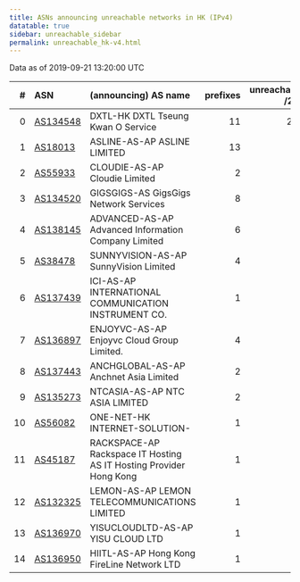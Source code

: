 ```yaml
---
title: ASNs announcing unreachable networks in HK (IPv4)
datatable: true
sidebar: unreachable_sidebar
permalink: unreachable_hk-v4.html
---
```


Data as of 2019-09-21 13:20:00 UTC


<div class="datatable-begin"></div>

|   # | ASN                                      | (announcing) AS name                                               |   prefixes |   unreachable /24s |
|----:|:-----------------------------------------|:-------------------------------------------------------------------|-----------:|-------------------:|
|   0 | [AS134548](unreachable_AS134548-v4.html) | DXTL-HK DXTL Tseung Kwan O Service                                 |         11 |                200 |
|   1 | [AS18013](unreachable_AS18013-v4.html)   | ASLINE-AS-AP ASLINE LIMITED                                        |         13 |                 52 |
|   2 | [AS55933](unreachable_AS55933-v4.html)   | CLOUDIE-AS-AP Cloudie Limited                                      |          2 |                 32 |
|   3 | [AS134520](unreachable_AS134520-v4.html) | GIGSGIGS-AS GigsGigs Network Services                              |          8 |                 10 |
|   4 | [AS138145](unreachable_AS138145-v4.html) | ADVANCED-AS-AP Advanced Information Company Limited                |          6 |                  6 |
|   5 | [AS38478](unreachable_AS38478-v4.html)   | SUNNYVISION-AS-AP SunnyVision Limited                              |          4 |                  4 |
|   6 | [AS137439](unreachable_AS137439-v4.html) | ICI-AS-AP INTERNATIONAL COMMUNICATION INSTRUMENT CO.               |          1 |                  4 |
|   7 | [AS136897](unreachable_AS136897-v4.html) | ENJOYVC-AS-AP Enjoyvc Cloud Group Limited.                         |          4 |                  4 |
|   8 | [AS137443](unreachable_AS137443-v4.html) | ANCHGLOBAL-AS-AP Anchnet Asia Limited                              |          2 |                  2 |
|   9 | [AS135273](unreachable_AS135273-v4.html) | NTCASIA-AS-AP NTC ASIA LIMITED                                     |          2 |                  2 |
|  10 | [AS56082](unreachable_AS56082-v4.html)   | ONE-NET-HK INTERNET-SOLUTION-                                      |          1 |                  1 |
|  11 | [AS45187](unreachable_AS45187-v4.html)   | RACKSPACE-AP Rackspace IT Hosting AS IT Hosting Provider Hong Kong |          1 |                  1 |
|  12 | [AS132325](unreachable_AS132325-v4.html) | LEMON-AS-AP LEMON TELECOMMUNICATIONS LIMITED                       |          1 |                  1 |
|  13 | [AS136970](unreachable_AS136970-v4.html) | YISUCLOUDLTD-AS-AP YISU CLOUD LTD                                  |          1 |                  1 |
|  14 | [AS136950](unreachable_AS136950-v4.html) | HIITL-AS-AP Hong Kong FireLine Network LTD                         |          1 |                  1 |

<div class="datatable-end"></div>